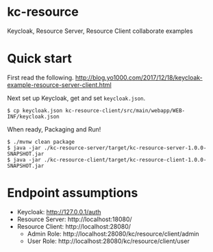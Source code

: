 # kc-resource
Keycloak, Resource Server, Resource Client collaborate examples

# Quick start
First read the following.
http://blog.yo1000.com/2017/12/18/keycloak-example-resource-server-client.html

Next set up Keycloak, get and set `keycloak.json`.

```console
$ cp keycloak.json kc-resource-client/src/main/webapp/WEB-INF/keycloak.json
```

When ready, Packaging and Run!

```console
$ ./mvnw clean package
$ java -jar ./kc-resource-server/target/kc-resource-server-1.0.0-SNAPSHOT.jar
$ java -jar ./kc-resource-client/target/kc-resource-client-1.0.0-SNAPSHOT.jar
```

# Endpoint assumptions

- Keycloak: http://127.0.0.1/auth
- Resource Server: http://localhost:18080/
- Resource Client: http://localhost:28080/
  - Admin Role: http://localhost:28080/kc/resource/client/admin
  - User Role: http://localhost:28080/kc/resource/client/user
